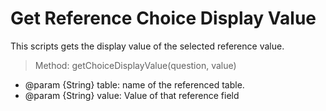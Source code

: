 # Get Reference Choice Display Value

This scripts gets the display value of the selected reference value. 

> Method: getChoiceDisplayValue(question, value)

-   @param {String} table: name of the referenced table.
-   @param {String} value: Value of that reference field